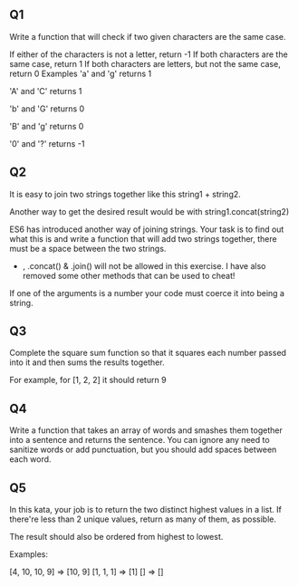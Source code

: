 ## Q1 ##
Write a function that will check if two given characters are the same case.

If either of the characters is not a letter, return -1
If both characters are the same case, return 1
If both characters are letters, but not the same case, return 0
Examples
'a' and 'g' returns 1

'A' and 'C' returns 1

'b' and 'G' returns 0

'B' and 'g' returns 0

'0' and '?' returns -1

## Q2 ##
It is easy to join two strings together like this string1 + string2.

Another way to get the desired result would be with string1.concat(string2)

ES6 has introduced another way of joining strings. Your task is to find out what this is and write a function that will add two strings together, there must be a space between the two strings.

+ , .concat() & .join() will not be allowed in this exercise. I have also removed some other methods that can be used to cheat!

If one of the arguments is a number your code must coerce it into being a string.

## Q3 ##
Complete the square sum function so that it squares each number passed into it and then sums the results together.

For example, for [1, 2, 2] it should return 9 

## Q4 ##
Write a function that takes an array of words and smashes them together into a sentence and returns the sentence. You can ignore any need to sanitize words or add punctuation, but you should add spaces between each word. 

## Q5 ## 
In this kata, your job is to return the two distinct highest values in a list. If there're less than 2 unique values, return as many of them, as possible.

The result should also be ordered from highest to lowest.

Examples:

[4, 10, 10, 9]  =>  [10, 9]
[1, 1, 1]  =>  [1]
[]  =>  []
